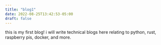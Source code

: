 ```yaml
---
title: "blog1"
date: 2022-08-25T13:42:53-05:00
draft: false
---
```


this is my first blog! i will write technical blogs here relating to python, rust, raspberry pis,
docker, and more.
